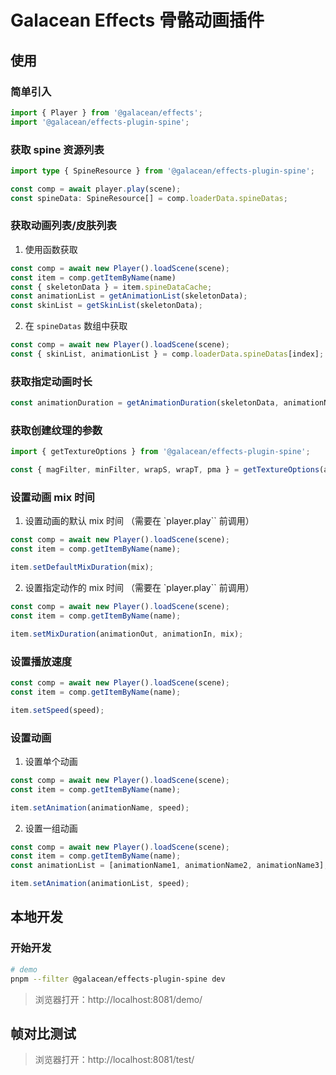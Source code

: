 # Galacean Effects 骨骼动画插件

## 使用

### 简单引入

``` ts
import { Player } from '@galacean/effects';
import '@galacean/effects-plugin-spine';
```

### 获取 spine 资源列表

``` ts
import type { SpineResource } from '@galacean/effects-plugin-spine';

const comp = await player.play(scene);
const spineData: SpineResource[] = comp.loaderData.spineDatas;
```

### 获取动画列表/皮肤列表

1. 使用函数获取

``` ts
const comp = await new Player().loadScene(scene);
const item = comp.getItemByName(name)
const { skeletonData } = item.spineDataCache;
const animationList = getAnimationList(skeletonData);
const skinList = getSkinList(skeletonData);
```

2. 在 `spineDatas` 数组中获取

``` ts
const comp = await new Player().loadScene(scene);
const { skinList, animationList } = comp.loaderData.spineDatas[index];
```

### 获取指定动画时长

``` ts
const animationDuration = getAnimationDuration(skeletonData, animationName);
```

### 获取创建纹理的参数
``` ts
import { getTextureOptions } from '@galacean/effects-plugin-spine';

const { magFilter, minFilter, wrapS, wrapT, pma } = getTextureOptions(atlasBuffer);
```

### 设置动画 mix 时间

1. 设置动画的默认 mix 时间 （需要在 `player.play`` 前调用）

``` ts
const comp = await new Player().loadScene(scene);
const item = comp.getItemByName(name);

item.setDefaultMixDuration(mix);
```

2. 设置指定动作的 mix 时间 （需要在 `player.play`` 前调用）

``` ts
const comp = await new Player().loadScene(scene);
const item = comp.getItemByName(name);

item.setMixDuration(animationOut, animationIn, mix);
```
### 设置播放速度

``` ts
const comp = await new Player().loadScene(scene);
const item = comp.getItemByName(name);

item.setSpeed(speed);
```

### 设置动画

1. 设置单个动画
``` ts
const comp = await new Player().loadScene(scene);
const item = comp.getItemByName(name);

item.setAnimation(animationName, speed);
```

2. 设置一组动画

``` ts
const comp = await new Player().loadScene(scene);
const item = comp.getItemByName(name);
const animationList = [animationName1, animationName2, animationName3];

item.setAnimation(animationList, speed);
```

## 本地开发

### 开始开发

``` bash
# demo
pnpm --filter @galacean/effects-plugin-spine dev
```

> 浏览器打开：http://localhost:8081/demo/

## 帧对比测试

> 浏览器打开：http://localhost:8081/test/
